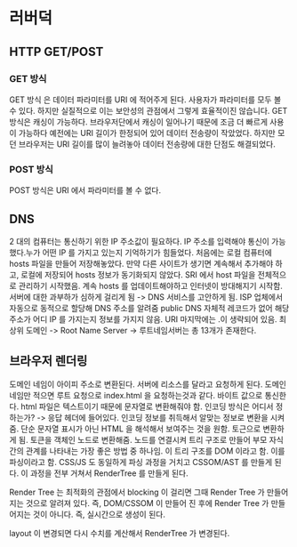 # 러버덕

## HTTP GET/POST

### GET 방식

GET 방식 은 데이터 파라미터를 URI 에 적어주게 된다. 사용자가 파라미터를 모두 볼 수 있다. 하지만 실질적으로 이는 보안성의 관점에서 그렇게 효율적이진 않습니다.
GET 방식은 캐싱이 가능하다. 브라우저단에서 캐싱이 일어나기 때문에 조금 더 빠르게 사용이 가능하다
예전에는 URI 길이가 한정되어 있어 데이터 전송량이 작았었다. 하지만 모던 브라우저는 URI 길이를 많이 늘려놓아 데이터 전송량에 대한 단점도 해결되었다.

### POST 방식

POST 방식은 URI 에서 파라미터를 볼 수 없다.

## DNS 

2 대의 컴퓨터는 통신하기 위한 IP 주소값이 필요하다. IP 주소를 입력해야 통신이 가능했다.누가 어떤 IP 를 가지고 있는지 기억하기가 힘들었다.
처음에는 로컬 컴퓨터에 hosts 파일을 만들어 저장해놓았다.
만약 다른 사이트가 생기면 계속해서 추가해야 하고, 로컬에 저장되어 hosts 정보가 동기화되지 않았다.
SRI 에서 host 파일을 전체적으로 관리하기 시작했음.
계속 hosts 를 업데이트해야하고 인터넷이 방대해지기 시작함.
서버에 대한 과부하가 심하게 걸리게 됨 -> DNS 서비스를 고안하게 됨.
ISP 업체에서 자동으로 동적으로 할당해 DNS 주소를 알려줌
public DNS 자체적 레코드가 없어 해당 주소가 어디 IP 를 가지는지 정보를 가지지 않음.
URI 마지막에는 .이 생략되어 있음.
최상위 도메인 -> Root Name Server -> 
루트네임서버는 총 13개가 존재한다.

## 브라우저 렌더링 

도메인 네임이 아이피 주소로 변환된다. 서버에 리소스를 달라고 요청하게 된다.
도메인 네임만 적으면 루트 요청으로 index.html 을 요청하는것과 같다.
바이트 값으로 통신한다. html 파일은 텍스트이기 때문에 문자열로 변환해줘야 함.
인코딩 방식은 어디서 정하는가? -> 응답 헤더에 들어있다. 인코딩 정보를 취득해서 알맞는 정보로 변환을 시켜줌.
단순 문자열 표시가 아닌 HTML 을 해석해서 보여주는 것을 원함. 토근으로 변환하게 됨.
토큰을 객체인 노드로 변환해줌.
노드를 연결시켜 트리 구조로 만들어 부모 자식간의 관계를 나타내는 가장 좋은 방법 중 하나임.
이 트리 구조를 DOM 이라고 함.
이를 파싱이라고 함.
CSS/JS 도 동일하게 파싱 과정을 거치고 CSSOM/AST 를 만들게 된다.
이 과정을 전부 거쳐서 RenderTree 를 만들게 된다.

Render Tree 는 최적화의 관점에서 blocking 이 걸리면 그때 Render Tree 가 만들어지는 것으로 알려져 있다.
즉, DOM/CSSOM 이 만들어 진 후에 Render Tree 가 만들어지는 것이 아니다. 즉, 실시간으로 생성이 된다.

layout 이 변경되면 다시 수치를 계산해서 RenderTree 가 변경된다.


